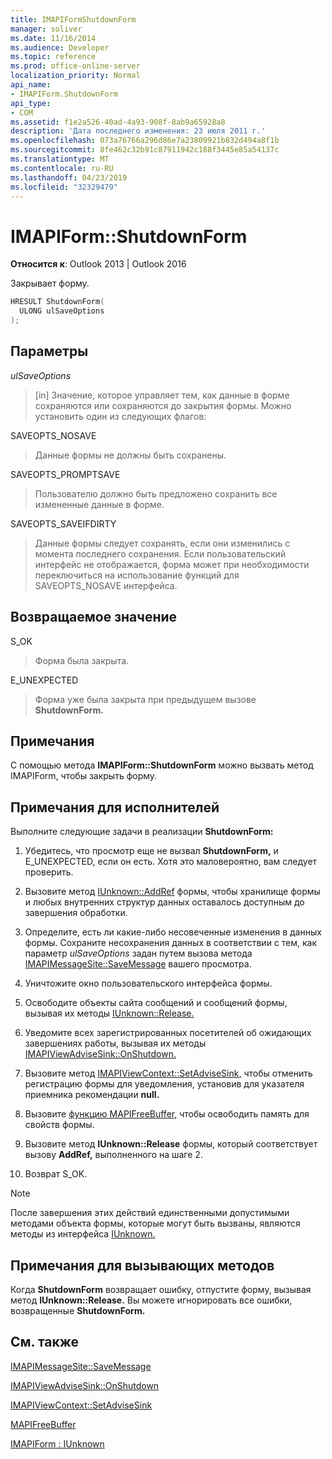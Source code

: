 ```yaml
---
title: IMAPIFormShutdownForm
manager: soliver
ms.date: 11/16/2014
ms.audience: Developer
ms.topic: reference
ms.prod: office-online-server
localization_priority: Normal
api_name:
- IMAPIForm.ShutdownForm
api_type:
- COM
ms.assetid: f1e2a526-40ad-4a93-908f-8ab9a65928a8
description: 'Дата последнего изменения: 23 июля 2011 г.'
ms.openlocfilehash: 073a76766a296d86e7a23809921b832d494a8f1b
ms.sourcegitcommit: 8fe462c32b91c87911942c188f3445e85a54137c
ms.translationtype: MT
ms.contentlocale: ru-RU
ms.lasthandoff: 04/23/2019
ms.locfileid: "32329479"
---
```

# <a name="imapiformshutdownform"></a>IMAPIForm::ShutdownForm

  
  
**Относится к**: Outlook 2013 | Outlook 2016 
  
Закрывает форму.
  
```cpp
HRESULT ShutdownForm(
  ULONG ulSaveOptions
);
```

## <a name="parameters"></a>Параметры

 _ulSaveOptions_
  
> [in] Значение, которое управляет тем, как данные в форме сохраняются или сохраняются до закрытия формы. Можно установить один из следующих флагов:
    
SAVEOPTS_NOSAVE 
  
> Данные формы не должны быть сохранены.
    
SAVEOPTS_PROMPTSAVE 
  
> Пользователю должно быть предложено сохранить все измененные данные в форме.
    
SAVEOPTS_SAVEIFDIRTY 
  
> Данные формы следует сохранять, если они изменились с момента последнего сохранения. Если пользовательский интерфейс не отображается, форма может при необходимости переключиться на использование функций для SAVEOPTS_NOSAVE интерфейса.
    
## <a name="return-value"></a>Возвращаемое значение

S_OK 
  
> Форма была закрыта.
    
E_UNEXPECTED 
  
> Форма уже была закрыта при предыдущем вызове **ShutdownForm.**
    
## <a name="remarks"></a>Примечания

С помощью метода **IMAPIForm::ShutdownForm** можно вызвать метод IMAPIForm, чтобы закрыть форму. 
  
## <a name="notes-to-implementers"></a>Примечания для исполнителей

Выполните следующие задачи в реализации **ShutdownForm:**
  
1. Убедитесь, что просмотр еще не вызвал **ShutdownForm,** и E_UNEXPECTED, если он есть. Хотя это маловероятно, вам следует проверить.
    
2. Вызовите метод [IUnknown::AddRef](https://msdn.microsoft.com/library/ms691379%28VS.85%29.aspx) формы, чтобы хранилище формы и любых внутренних структур данных оставалось доступным до завершения обработки. 
    
3. Определите, есть ли какие-либо несовеченные изменения в данных формы. Сохраните несохранения данных в соответствии с тем, как параметр  _ulSaveOptions_ задан путем вызова метода [IMAPIMessageSite::SaveMessage](imapimessagesite-savemessage.md) вашего просмотра. 
    
4. Уничтожите окно пользовательского интерфейса формы.
    
5. Освободите объекты сайта сообщений и сообщений формы, вызывая их методы [IUnknown::Release.](https://msdn.microsoft.com/library/ms682317%28v=VS.85%29.aspx) 
    
6. Уведомите всех зарегистрированных посетителей об ожидающих завершениях работы, вызывая их методы [IMAPIViewAdviseSink::OnShutdown.](imapiviewadvisesink-onshutdown.md) 
    
7. Вызовите метод [IMAPIViewContext::SetAdviseSink,](imapiviewcontext-setadvisesink.md) чтобы отменить регистрацию формы для уведомления, установив для указателя приемника рекомендации **null.**
    
8. Вызовите [функцию MAPIFreeBuffer,](mapifreebuffer.md) чтобы освободить память для свойств формы. 
    
9. Вызовите метод **IUnknown::Release** формы, который соответствует вызову **AddRef,** выполненного на шаге 2. 
    
10. Возврат S_OK.
    
> [!NOTE]
> После завершения этих действий единственными допустимыми методами объекта формы, которые могут быть вызваны, являются методы из интерфейса [IUnknown.](https://msdn.microsoft.com/library/ms680509%28v=VS.85%29.aspx) 
  
## <a name="notes-to-callers"></a>Примечания для вызывающих методов

Когда **ShutdownForm** возвращает ошибку, отпустите форму, вызывая метод **IUnknown::Release.** Вы можете игнорировать все ошибки, возвращенные **ShutdownForm.**
  
## <a name="see-also"></a>См. также



[IMAPIMessageSite::SaveMessage](imapimessagesite-savemessage.md)
  
[IMAPIViewAdviseSink::OnShutdown](imapiviewadvisesink-onshutdown.md)
  
[IMAPIViewContext::SetAdviseSink](imapiviewcontext-setadvisesink.md)
  
[MAPIFreeBuffer](mapifreebuffer.md)
  
[IMAPIForm : IUnknown](imapiformiunknown.md)

